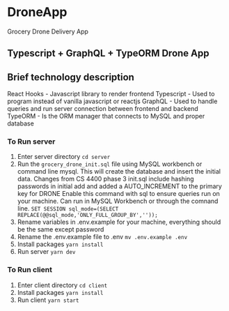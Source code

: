 # DroneApp

Grocery Drone Delivery App

## Typescript + GraphQL + TypeORM Drone App

## Brief technology description

React Hooks - Javascript library to render frontend
Typescript - Used to program instead of vanilla javascript or reactjs
GraphQL - Used to handle queries and run server connection between frontend and backend
TypeORM - Is the ORM manager that connects to MySQL and proper database

### To Run server

1. Enter server directory `cd server`
2. Run the `grocery_drone_init.sql` file using MySQL workbench or command line mysql.
   This will create the database and insert the initial data.
   Changes from CS 4400 phase 3 init.sql include hashing passwords in initial add
   and added a AUTO_INCREMENT to the primary key for DRONE
   Enable this command with sql to ensure queries run on your machine. Can run in MySQL
   Workbench or through the comnand line.
   `SET SESSION sql_mode=(SELECT REPLACE(@@sql_mode,'ONLY_FULL_GROUP_BY',''));`
3. Rename variables in .env.example for your machine, everything should be the same except password
4. Rename the .env.example file to .env `mv .env.example .env`
5. Install packages `yarn install`
6. Run server `yarn dev`

### To Run client

1. Enter client directory `cd client`
2. Install packages `yarn install`
3. Run client `yarn start`
